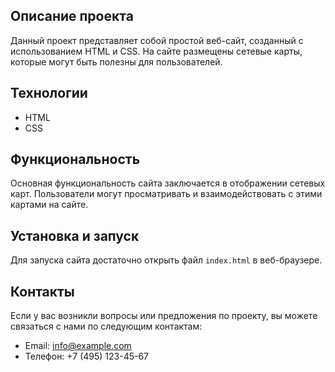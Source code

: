 ## Описание проекта

Данный проект представляет собой простой веб-сайт, созданный с использованием HTML и CSS. На сайте размещены сетевые карты, которые могут быть полезны для пользователей.

## Технологии

- HTML
- CSS

## Функциональность

Основная функциональность сайта заключается в отображении сетевых карт. Пользователи могут просматривать и взаимодействовать с этими картами на сайте.

## Установка и запуск

Для запуска сайта достаточно открыть файл `index.html` в веб-браузере.

## Контакты

Если у вас возникли вопросы или предложения по проекту, вы можете связаться с нами по следующим контактам:

- Email: info@example.com
- Телефон: +7 (495) 123-45-67
